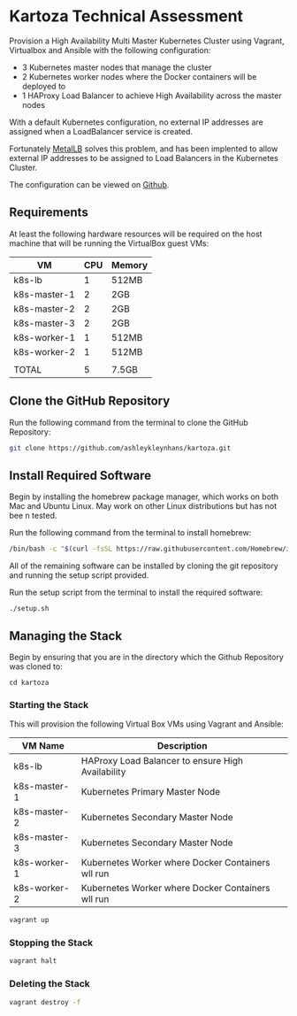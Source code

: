 # Kartoza Technical Assessment

Provision a High Availability Multi Master Kubernetes Cluster using Vagrant, Virtualbox and Ansible with the following configuration:

* 3 Kubernetes master nodes that manage the cluster
* 2 Kubernetes worker nodes where the Docker containers will be deployed to
* 1 HAProxy Load Balancer to achieve High Availability across the master nodes

With a default Kubernetes configuration, no external IP addresses are assigned when a LoadBalancer service is created.

Fortunately [MetalLB](https://metallb.universe.tf/) solves this problem, and has been implented to allow external IP addresses to be assigned to Load Balancers in the Kubernetes Cluster.

The configuration can be viewed on [Github](https://github.com/ashleykleynhans/kartoza/blob/master/k8s/metallb-config.yml).

## Requirements

At least the following hardware resources will be required on the host machine that will be running the VirtualBox guest VMs:

| VM           | CPU | Memory |
|--------------|-----|--------|
| k8s-lb       |  1  | 512MB  |
| k8s-master-1 |  2  | 2GB    |
| k8s-master-2 |  2  | 2GB    |
| k8s-master-3 |  2  | 2GB    |
| k8s-worker-1 |  1  | 512MB  |
| k8s-worker-2 |  1  | 512MB  |
|              |     |        |
| TOTAL        |  5  | 7.5GB  |

## Clone the GitHub Repository

Run the following command from the terminal to clone the GitHub Repository:

```bash
git clone https://github.com/ashleykleynhans/kartoza.git
```

## Install Required Software

Begin by installing the homebrew package manager, which works on both Mac
 and Ubuntu Linux.  May work on other Linux distributions but has not bee
n tested.

Run the following command from the terminal to install homebrew:

```bash
/bin/bash -c "$(curl -fsSL https://raw.githubusercontent.com/Homebrew/install/HEAD/install.sh)"
```

All of the remaining software can be installed by cloning the git repository and  running the setup script provided.

Run the setup script from the terminal to install the required software:

```bassh
./setup.sh
```

## Managing the Stack

Begin by ensuring that you are in the directory which the Github Repository was cloned to:

```
cd kartoza
```

### Starting the Stack

This will provision the following Virtual Box VMs using Vagrant and Ansible:

| VM Name        | Description                                       |
|----------------|---------------------------------------------------|
| k8s-lb         | HAProxy Load Balancer to ensure High Availability |
| k8s-master-1   | Kubernetes Primary Master Node                    |
| k8s-master-2   | Kubernetes Secondary Master Node                  |
| k8s-master-3   | Kubernetes Secondary Master Node                  |
| k8s-worker-1   | Kubernetes Worker where Docker Containers wll run |
| k8s-worker-2   | Kubernetes Worker where Docker Containers wll run |


```bash
vagrant up
```

### Stopping the Stack

```bash
vagrant halt
```

### Deleting the Stack

```bash
vagrant destroy -f
```
